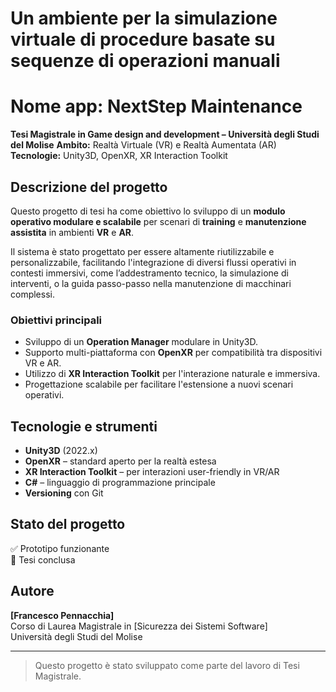 # Un ambiente per la simulazione virtuale di procedure basate su sequenze di operazioni manuali
# Nome app: NextStep Maintenance

**Tesi Magistrale in Game design and development – Università degli Studi del Molise**
**Ambito:** Realtà Virtuale (VR) e Realtà Aumentata (AR)  
**Tecnologie:** Unity3D, OpenXR, XR Interaction Toolkit

## Descrizione del progetto

Questo progetto di tesi ha come obiettivo lo sviluppo di un **modulo operativo modulare e scalabile** per scenari di **training** e **manutenzione assistita** in ambienti **VR** e **AR**.

Il sistema è stato progettato per essere altamente riutilizzabile e personalizzabile, facilitando l'integrazione di diversi flussi operativi in contesti immersivi, come l’addestramento tecnico, la simulazione di interventi, o la guida passo-passo nella manutenzione di macchinari complessi.

### Obiettivi principali

- Sviluppo di un **Operation Manager** modulare in Unity3D.
- Supporto multi-piattaforma con **OpenXR** per compatibilità tra dispositivi VR e AR.
- Utilizzo di **XR Interaction Toolkit** per l'interazione naturale e immersiva.
- Progettazione scalabile per facilitare l'estensione a nuovi scenari operativi.

## Tecnologie e strumenti

- **Unity3D** (2022.x)
- **OpenXR** – standard aperto per la realtà estesa
- **XR Interaction Toolkit** – per interazioni user-friendly in VR/AR
- **C#** – linguaggio di programmazione principale
- **Versioning** con Git

## Stato del progetto

✅ Prototipo funzionante  
📄 Tesi conclusa

## Autore

**[Francesco Pennacchia]**  
Corso di Laurea Magistrale in [Sicurezza dei Sistemi Software]  
Università degli Studi del Molise

---

> Questo progetto è stato sviluppato come parte del lavoro di Tesi Magistrale.

